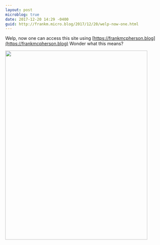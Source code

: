 ```yaml
---
layout: post
microblog: true
date: 2017-12-20 14:29 -0400
guid: http://frankm.micro.blog/2017/12/20/welp-now-one.html
---
```

Welp, now one can access this site using [https://frankmcpherson.blog](https://frankmcpherson.blog) Wonder what this means?


<img src="http://frankmcpherson.blog/uploads/2017/e9f560952b.jpg" width="450" height="600" />

